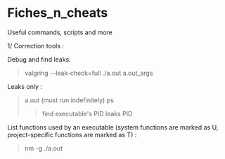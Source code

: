 # Fiches_n_cheats
Useful commands, scripts and more

1/ Correction tools :

Debug and find leaks:
 > valgring --leak-check=full ./a.out a.out_args
 
Leaks only :
> a.out (must run indefinitely)
> ps
  >> find executable's PID
> leaks PID

List functions used by an executable (system functions are marked as U, project-specific functions are marked as T) :
> nm -g ./a.out
